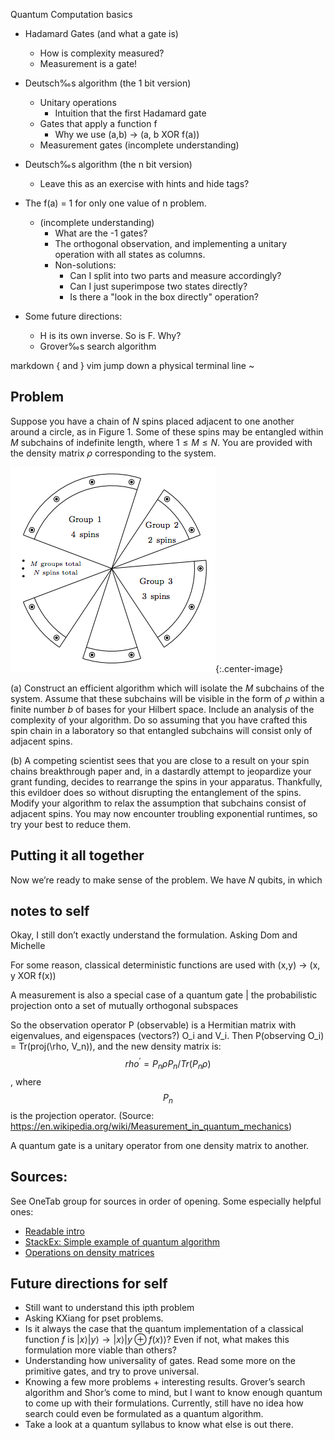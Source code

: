 Quantum Computation basics

 - Hadamard Gates (and what a gate is) 
   - How is complexity measured?
   - Measurement is a gate!
 - Deutsch‰s algorithm (the 1 bit version)
   - Unitary operations
     - Intuition that the first Hadamard gate
   - Gates that apply a function f
     - Why we use (a,b) -> (a, b XOR f(a))
   - Measurement gates (incomplete understanding)
 - Deutsch‰s algorithm (the n bit version)
   - Leave this as an exercise with hints and hide tags?
 - The f(a) = 1 for only one value of n problem.
   - (incomplete understanding) 
     - What are the -1 gates?
     - The orthogonal observation, and implementing a unitary operation with all states as columns.
     - Non-solutions:
       - Can I split into two parts and measure accordingly?
       - Can I just superimpose two states directly?
       - Is there a "look in the box directly" operation?

 - Some future directions:
   - H is its own inverse. So is F. Why?
   - Grover‰s search algorithm

markdown \{ and \}
vim jump down a physical terminal line
~                                                  




## Problem

Suppose you have a chain of $N$ spins placed adjacent to one another around a circle, as in Figure 1. Some of these spins may be entangled within $M$ subchains of indefinite length, where $1 \leq M \leq N$. You are provided with the density matrix $\rho$ corresponding to the system.

![Disentanglement Algorithms](/assets/ipth.png){:.center-image}

  (a) Construct an efficient algorithm which will isolate the $M$ subchains of the system. Assume that these subchains will be visible in the form of $\rho$ within a finite number $b$ of bases for your Hilbert space. Include an analysis of the complexity of your algorithm. Do so assuming that you have crafted this spin chain in a laboratory so that entangled subchains will consist only of adjacent spins.

  (b) A competing scientist sees that you are close to a result on your spin chains breakthrough paper and, in a dastardly attempt to jeopardize your grant funding, decides to rearrange the spins in your apparatus. Thankfully, this evildoer does so without disrupting the entanglement of the spins. Modify your algorithm to relax the assumption that subchains consist of adjacent spins. You may now encounter troubling exponential runtimes, so try your best to reduce them.



## Putting it all together

Now we’re ready to make sense of the problem. We have $N$ qubits, in which

## notes to self

Okay, I still don’t exactly understand the formulation. Asking Dom and Michelle

For some reason, classical deterministic functions are used with (x,y) -> (x, y XOR f(x))

A measurement is also a special case of a quantum
gate | the probabilistic projection onto a set of mutually orthogonal subspaces

So the observation operator P (observable) is a Hermitian matrix with eigenvalues, and eigenspaces (vectors?) O_i and V_i. Then P(observing O_i) = Tr(proj(\rho, V_n)), and the new density matrix is:
    $$rho^\prime = P_n \rho P_n / Tr(P_n \rho)$$, where $$P_n$$ is the projection operator.
(Source: https://en.wikipedia.org/wiki/Measurement_in_quantum_mechanics)

A quantum gate is a unitary operator from one density matrix to another.

## Sources:

See OneTab group for sources in order of opening. Some especially helpful ones:
 * [Readable intro](https://www.quantiki.org/wiki/basic-concepts-quantum-computation)
 * [StackEx: Simple example of quantum algorithm](https://physics.stackexchange.com/questions/3390/can-anybody-provide-a-simple-example-of-a-quantum-computer-algorithm)
 * [Operations on density matrices](https://cs.uwaterloo.ca/~watrous/LectureNotes/CPSC519.Winter2006/14.pdf)



## Future directions for self

 * Still want to understand this ipth problem
 * Asking KXiang for pset problems.
 * Is it always the case that the quantum implementation of a classical function $f$ is $\vert x \rangle \vert y\rangle \to \vert x\rangle\vert y \oplus f(x)\rangle$? Even if not, what makes this formulation more viable than others?
 * Understanding how universality of gates. Read some more on the primitive gates, and try to prove universal.
 * Knowing a few more problems + interesting results. Grover’s search algorithm and Shor’s come to mind, but I want to know enough quantum to come up with their formulations. Currently, still have no idea how search could even be formulated as a quantum algorithm.
 * Take a look at a quantum syllabus to know what else is out there.


